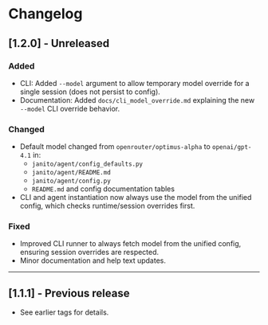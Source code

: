 # Changelog

## [1.2.0] - Unreleased

### Added
- CLI: Added `--model` argument to allow temporary model override for a single session (does not persist to config).
- Documentation: Added `docs/cli_model_override.md` explaining the new `--model` CLI override behavior.

### Changed
- Default model changed from `openrouter/optimus-alpha` to `openai/gpt-4.1` in:
  - `janito/agent/config_defaults.py`
  - `janito/agent/README.md`
  - `janito/agent/config.py`
  - `README.md` and config documentation tables
- CLI and agent instantiation now always use the model from the unified config, which checks runtime/session overrides first.

### Fixed
- Improved CLI runner to always fetch model from the unified config, ensuring session overrides are respected.
- Minor documentation and help text updates.

---

## [1.1.1] - Previous release
- See earlier tags for details.
